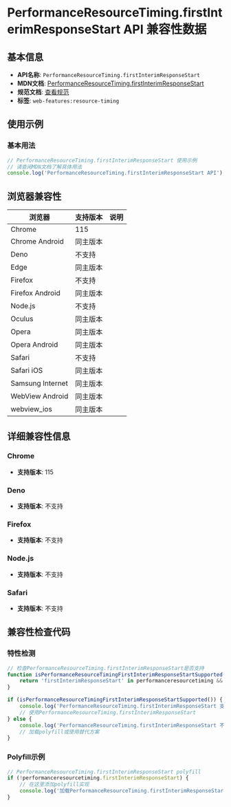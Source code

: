 # PerformanceResourceTiming.firstInterimResponseStart API 兼容性数据

## 基本信息

- **API名称**: `PerformanceResourceTiming.firstInterimResponseStart`
- **MDN文档**: [PerformanceResourceTiming.firstInterimResponseStart](https://developer.mozilla.org/docs/Web/API/PerformanceResourceTiming/firstInterimResponseStart)
- **规范文档**: [查看规范](https://w3c.github.io/resource-timing/#dom-performanceresourcetiming-firstinterimresponsestart)
- **标签**: `web-features:resource-timing`

## 使用示例

### 基本用法

```javascript
// PerformanceResourceTiming.firstInterimResponseStart 使用示例
// 请查阅MDN文档了解具体用法
console.log('PerformanceResourceTiming.firstInterimResponseStart API');
```

## 浏览器兼容性

| 浏览器 | 支持版本 | 说明 |
|--------|----------|------|
| Chrome | 115 |  |
| Chrome Android | 同主版本 |  |
| Deno | 不支持 |  |
| Edge | 同主版本 |  |
| Firefox | 不支持 |  |
| Firefox Android | 同主版本 |  |
| Node.js | 不支持 |  |
| Oculus | 同主版本 |  |
| Opera | 同主版本 |  |
| Opera Android | 同主版本 |  |
| Safari | 不支持 |  |
| Safari iOS | 同主版本 |  |
| Samsung Internet | 同主版本 |  |
| WebView Android | 同主版本 |  |
| webview_ios | 同主版本 |  |

## 详细兼容性信息

### Chrome

- **支持版本**: 115

### Deno

- **支持版本**: 不支持

### Firefox

- **支持版本**: 不支持

### Node.js

- **支持版本**: 不支持

### Safari

- **支持版本**: 不支持

## 兼容性检查代码

### 特性检测

```javascript
// 检查PerformanceResourceTiming.firstInterimResponseStart是否支持
function isPerformanceResourceTimingFirstInterimResponseStartSupported() {
    return 'firstInterimResponseStart' in performanceresourcetiming && typeof performanceresourcetiming.firstInterimResponseStart === 'function';
}

if (isPerformanceResourceTimingFirstInterimResponseStartSupported()) {
    console.log('PerformanceResourceTiming.firstInterimResponseStart 支持');
    // 使用PerformanceResourceTiming.firstInterimResponseStart
} else {
    console.log('PerformanceResourceTiming.firstInterimResponseStart 不支持，需要polyfill');
    // 加载polyfill或使用替代方案
}
```

### Polyfill示例

```javascript
// PerformanceResourceTiming.firstInterimResponseStart polyfill
if (!performanceresourcetiming.firstInterimResponseStart) {
    // 在这里添加polyfill实现
    console.log('加载PerformanceResourceTiming.firstInterimResponseStart polyfill');
}
```

